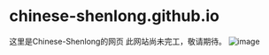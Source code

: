 # chinese-shenlong.github.io
这里是Chinese-Shenlong的网页
此网站尚未完工，敬请期待。
![image](https://cn.bing.com/th?id=OHR.LasLagunas_ZH-CN9917702340_1920x1200.jpg&rf=LaDigue_1920x1200.jpg)
